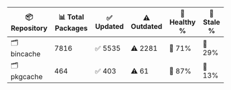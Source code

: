 | 📦 Repository | 📊 Total Packages | ✅ Updated | ⚠️ Outdated | 💚 Healthy % | 🔴 Stale % |
|---------------|-------------------|------------|-------------|-------------|------------|
| 🗂️ bincache | 7816 | ✅ 5535 | ⚠️ 2281 | 💚 71% | 🔴 29% |
| 🗂️ pkgcache | 464 | ✅ 403 | ⚠️ 61 | 💚 87% | 🔴 13% |
